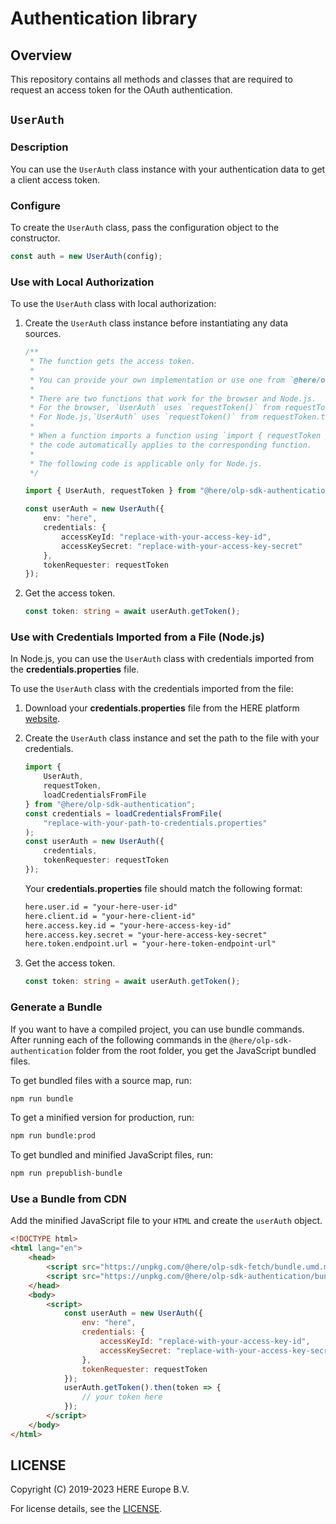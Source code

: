 # Authentication library

## Overview

This repository contains all methods and classes that are required to request an access token for the OAuth authentication.

## `UserAuth`

### Description

You can use the `UserAuth` class instance with your authentication data to get a client access token.

### Configure

To create the `UserAuth` class, pass the configuration object to the constructor.

```typescript
const auth = new UserAuth(config);
```

### Use with Local Authorization

To use the `UserAuth` class with local authorization:

1. Create the `UserAuth` class instance before instantiating any data sources.

    ```typescript
    /**
     * The function gets the access token.
     *
     * You can provide your own implementation or use one from `@here/olp-sdk-authentication`.
     *
     * There are two functions that work for the browser and Node.js.
     * For the browser, `UserAuth` uses `requestToken()` from requestToken.web.ts.
     * For Node.js,`UserAuth` uses `requestToken()` from requestToken.ts.
     *
     * When a function imports a function using `import { requestToken }` from "@here/olp-sdk-authentication"`,
     * the code automatically applies to the corresponding function.
     *
     * The following code is applicable only for Node.js.
     */

    import { UserAuth, requestToken } from "@here/olp-sdk-authentication";

    const userAuth = new UserAuth({
        env: "here",
        credentials: {
            accessKeyId: "replace-with-your-access-key-id",
            accessKeySecret: "replace-with-your-access-key-secret"
        },
        tokenRequester: requestToken
    });
    ```

2. Get the access token.

    ```typescript
    const token: string = await userAuth.getToken();
    ```

### Use with Credentials Imported from a File (Node.js)

In Node.js, you can use the `UserAuth` class with credentials imported from the **credentials.properties** file.

To use the `UserAuth` class with the credentials imported from the file:

1. Download your **credentials.properties** file from the HERE platform [website](https://developer.here.com/documentation/access-control/user-guide/topics/get-credentials.html).
2. Create the `UserAuth` class instance and set the path to the file with your credentials.

    ```typescript
    import {
        UserAuth,
        requestToken,
        loadCredentialsFromFile
    } from "@here/olp-sdk-authentication";
    const credentials = loadCredentialsFromFile(
        "replace-with-your-path-to-credentials.properties"
    );
    const userAuth = new UserAuth({
        credentials,
        tokenRequester: requestToken
    });
    ```

    Your **credentials.properties** file should match the following format:

    ```txt
    here.user.id = "your-here-user-id"
    here.client.id = "your-here-client-id"
    here.access.key.id = "your-here-access-key-id"
    here.access.key.secret = "your-here-access-key-secret"
    here.token.endpoint.url = "your-here-token-endpoint-url"
    ```

3. Get the access token.

    ```typescript
    const token: string = await userAuth.getToken();
    ```

### Generate a Bundle

If you want to have a compiled project, you can use bundle commands. After running each of the following commands in the `@here/olp-sdk-authentication` folder from the root folder, you get the JavaScript bundled files.

To get bundled files with a source map, run:

```sh
npm run bundle
```

To get a minified version for production, run:

```sh
npm run bundle:prod
```

To get bundled and minified JavaScript files, run:

```sh
npm run prepublish-bundle
```

### Use a Bundle from CDN

Add the minified JavaScript file to your `HTML` and create the `userAuth` object.

```html
<!DOCTYPE html>
<html lang="en">
    <head>
        <script src="https://unpkg.com/@here/olp-sdk-fetch/bundle.umd.min.js"></script>
        <script src="https://unpkg.com/@here/olp-sdk-authentication/bundle.umd.min.js"></script>
    </head>
    <body>
        <script>
            const userAuth = new UserAuth({
                env: "here",
                credentials: {
                    accessKeyId: "replace-with-your-access-key-id",
                    accessKeySecret: "replace-with-your-access-key-secret"
                },
                tokenRequester: requestToken
            });
            userAuth.getToken().then(token => {
                // your token here
            });
        </script>
    </body>
</html>
```

## LICENSE

Copyright (C) 2019-2023 HERE Europe B.V.

For license details, see the [LICENSE](LICENSE).
